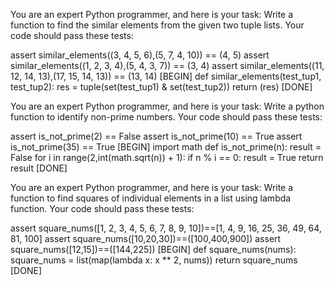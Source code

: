 You are an expert Python programmer, and here is your task: Write a function to find the similar elements from the given two tuple lists. Your code should pass these tests:

assert similar_elements((3, 4, 5, 6),(5, 7, 4, 10)) == (4, 5)
assert similar_elements((1, 2, 3, 4),(5, 4, 3, 7)) == (3, 4)
assert similar_elements((11, 12, 14, 13),(17, 15, 14, 13)) == (13, 14)
[BEGIN]
def similar_elements(test_tup1, test_tup2):
    res = tuple(set(test_tup1) & set(test_tup2))
    return (res) 
[DONE]

You are an expert Python programmer, and here is your task: Write a python function to identify non-prime numbers. Your code should pass these tests:

assert is_not_prime(2) == False
assert is_not_prime(10) == True
assert is_not_prime(35) == True
[BEGIN]
import math
def is_not_prime(n):
    result = False
    for i in range(2,int(math.sqrt(n)) + 1):
        if n % i == 0:
            result = True
    return result
[DONE]

You are an expert Python programmer, and here is your task: Write a function to find squares of individual elements in a list using lambda function. Your code should pass these tests:

assert square_nums([1, 2, 3, 4, 5, 6, 7, 8, 9, 10])==[1, 4, 9, 16, 25, 36, 49, 64, 81, 100]
assert square_nums([10,20,30])==([100,400,900])
assert square_nums([12,15])==([144,225])
[BEGIN]
def square_nums(nums):
    square_nums = list(map(lambda x: x ** 2, nums))
    return square_nums
[DONE]